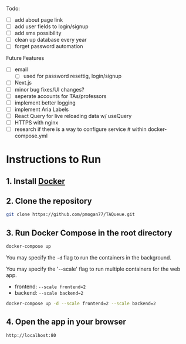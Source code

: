 Todo: 
 - [ ] add about page link
 - [ ] add user fields to login/signup
 - [ ] add sms possibility
 - [ ] clean up database every year
 - [ ] forget password automation

Future Features
 - [ ] email
   - [ ] used for password resettig, login/signup
 - [ ] Next.js
 - [ ] minor bug fixes/UI changes?
 - [ ] seperate accounts for TAs/professors
 - [ ] implement better logging
 - [ ] implement Aria Labels
 - [ ] React Query for live reloading data w/ useQuery
 - [ ] HTTPS with nginx
 - [ ] research if there is a way to configure service # within docker-compose.yml

# Instructions to Run

## 1. Install [Docker](https://www.docker.com/products/docker-desktop/)


## 2. Clone the repository

```bash
git clone https://github.com/pmogan77/TAQueue.git
```

## 3. Run Docker Compose in the root directory

```bash
docker-compose up
```

You may specify the `-d` flag to run the containers in the background.

You may specify the '--scale' flag to run multiple containers for the web app.
 - frontend: `--scale frontend=2`
 - backend: `--scale backend=2`

```bash
docker-compose up -d --scale frontend=2 --scale backend=2
```

## 4. Open the app in your browser

```bash
http://localhost:80
```
